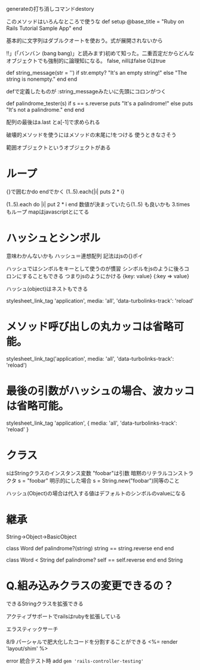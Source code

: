 generateの打ち消しコマンドdestory

このメソッドはいろんなところで使うな
  def setup
    @base_title = "Ruby on Rails Tutorial Sample App"
  end

基本的に文字列はダブルクオートを使おう。式が展開されないから

!!」(「バンバン (bang bang)」と読みます)初めて知った。二重否定だからどんなオブジェクトでも強制的に論理知になる。
false, nillはfalse
0はtrue

def string_message(str = '')
  if str.empty?
    "It's an empty string!"
  else
    "The string is nonempty."
  end
end

defで定義したものが
:string_messageみたいに先頭にコロンがつく

def palindrome_tester(s)
  if s == s.reverse
    puts "It's a palindrome!"
  else
    puts "It's not a palindrome."
  end
end

配列の最後はa.last とa[-1]で求められる

破壊的メソッドを使うにはメソッドの末尾に!をつける
使うときなさそう

範囲オブジェクトというオブジェクトがある

# ループ
{}で囲むかdo endでかく
(1..5).each{|i| puts 2 * i}

(1..5).each do |i|
  put 2 * i
end
数値が決まっていたら(1..5) も良いかも
3.timesもループ
mapはjavascriptとにてる

# ハッシュとシンボル
意味わかんないかも
ハッシュ＝連想配列
記法はjsの{}ポイ

ハッシュではシンボルをキーとして使うのが慣習
シンボルをjsのように後ろコロンにすることもできる
つまりjsのようにかける
{key: value}
{:key => value}

ハッシュ(object)はネストもできる

stylesheet_link_tag 'application', media: 'all',
'data-turbolinks-track': 'reload'

# メソッド呼び出しの丸カッコは省略可能。
stylesheet_link_tag('application', media: 'all',
'data-turbolinks-track': 'reload')
# 最後の引数がハッシュの場合、波カッコは省略可能。
stylesheet_link_tag 'application', { media: 'all',
'data-turbolinks-track': 'reload' }

# クラス
sはStringクラスのインスタンス変数
"foobar"は引数
暗黙のリテラルコンストラクタ
s = "foobar"
明示的にした場合
s = String.new("foobar")同等のこと

ハッシュ(Object)の場合は代入する値はデフォルトのシンボルのvalueになる
# 継承
String->Object->BasicObject

class Word
  def palindrome?(string)
    string == string.reverse
  end
end

class Word < String
  def palindrome?
    self == self.reverse
  end
end
String

# Q.組み込みクラスの変更できるの？
できるStringクラスを拡張できる

アクティブサポートでrailsはrubyを拡張している

エラスティックサーチ

8/9
パーシャルで肥大化したコードを分割することができる
<%= render 'layout/shim' %>

error 統合テスト時 add `gem 'rails-controller-testing'`